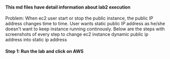 #### This md files have detail information about lab2 execution
Problem: When ec2 user start or stop the public instance, the public IP address changes time to time.
User wants static public IP address as he/she doesn't want to keep instance running continously.
Below are the steps with screenshots of every step to change ec2 instance dynamic public ip address into static ip address
#### Step 1: Run the lab and click on AWS